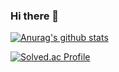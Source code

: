 ### Hi there 👋

[![Anurag's github stats](https://github-readme-stats.vercel.app/api?username=KantWang&show_icons=true&theme={theme})](https://github.com/KantWang/github-readme-stats)

<!--
**KantWang/KantWang** is a ✨ _special_ ✨ repository because its `README.md` (this file) appears on your GitHub profile.

Here are some ideas to get you started:

- 🔭 I’m currently working on ...
- 🌱 I’m currently learning ...
- 👯 I’m looking to collaborate on ...
- 🤔 I’m looking for help with ...
- 💬 Ask me about ...
- 📫 How to reach me: ...
- 😄 Pronouns: ...
- ⚡ Fun fact: ...
-->
[![Solved.ac Profile](http://mazassumnida.wtf/api/v2/generate_badge?boj=dngp93)](https://solved.ac/dngp93/)
